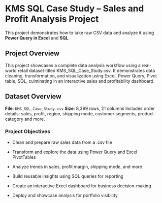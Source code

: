 # KMS SQL Case Study – Sales and Profit Analysis Project

This project demonstrates how to take raw CSV data and analyze it using **Power Query in Excel** and **SQL**

## Project Overview

This project showcases a complete data analysis workflow using a real-world retail dataset titled KMS_SQL_Case_Study.csv. It demonstrates data cleaning, transformation, and visualization using Excel, Power Query, Pivot table, SQL, culminating in an interactive sales and profitability dashboard.

## Dataset Overview

**File**: `KMS_SQL_Case_Study.csv`
**Size**: 8,399 rows, 21 columns
Includes order details: sales, profit, region, shipping mode, customer segments, product category and more.

### Project Objectives

- Clean and prepare raw sales data from a .csv file

- Transform and explore the data using Power Query and Excel PivotTables

- Analyze trends in sales, profit margin, shipping mode, and more

- Build reusable insights using SQL queries for reporting

- Create an interactive Excel dashboard for business decision-making

- Deploy and showcase analysis for portfolio visibility










